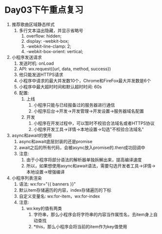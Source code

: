 # Day03下午重点复习

1. 推荐歌曲区域静态样式
   1. 多行文本溢出隐藏，并显示省略号
      1. overflow: hidden;
      2. display: -webkit-box;
      3. -webkit-line-clamp: 2;
      4. -webkit-box-orient: vertical;
2. 小程序发送请求
   1. 发送时机: onLoad
   2. API: wx.request({url, data, method, success})
   3. 他只能发送HTTPS请求
   4. 小程序中请求的最大并发数10个，Chrome和FireFox最大并发数是6个
   5. 小程序中最大超时时间和默认超时时间: 60s
   6. 配置:
      1. 上线
         1. 小程序只能与已经报备过的服务器进行通信
         2. 小程序后台->开发->开发管理->开发设置->服务器域名配置
      2. 开发
         1. 小程序在开发过程中，可以暂时不校验合法域名或者HTTPS协议
         2. 小程序开发工具->详情->本地设置->勾选"不校验合法域名"
3. async和await的使用
   1. async和await底层封装的还是promise
   2. await之后的所有代码，会被async放入promise的.then成功回调中
   3. 注意:
      1. 由于小程序将部分语法的解析器单独拆解出来，提高编译速度
      2. 所以，如果想使用async和await语法，需要勾选开发者工具->详情->本地设置->增强编译
4. 小程序列表渲染
   1. 语法: wx:for="{{ banners }}"
   2. 默认item存储遍历的内容，index存储遍历的下标
   3. 自定义变量名: wx:for-item，wx:for-index
   4. 注意:
      1. wx:key的值有两类
         1. 字符串，那么小程序会将字符串的内容当作属性名，去item身上自动查找
         2. *this，那么小程序会将当前的item作为key值使用

